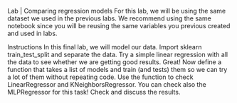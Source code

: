 Lab | Comparing regression models
For this lab, we will be using the same dataset we used in the previous labs. We recommend using the same notebook since you will be reusing the same variables you previous created and used in labs.

Instructions
In this final lab, we will model our data. Import sklearn train_test_split and separate the data.
Try a simple linear regression with all the data to see whether we are getting good results.
Great! Now define a function that takes a list of models and train (and tests) them so we can try a lot of them without repeating code.
Use the function to check LinearRegressor and KNeighborsRegressor.
You can check also the MLPRegressor for this task!
Check and discuss the results.
